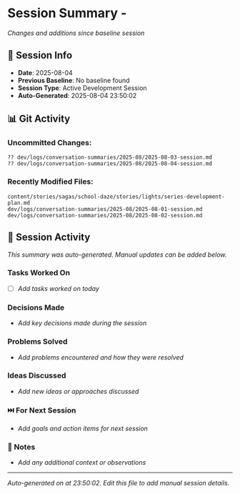 # Session Summary - 
*Changes and additions since baseline session*

## 📅 Session Info
- **Date**: 2025-08-04
- **Previous Baseline**: No baseline found
- **Session Type**: Active Development Session
- **Auto-Generated**: 2025-08-04 23:50:02

## 📊 Git Activity

### Uncommitted Changes:
```
?? dev/logs/conversation-summaries/2025-08/2025-08-03-session.md
?? dev/logs/conversation-summaries/2025-08/2025-08-04-session.md
```

### Recently Modified Files:
```
content/stories/sagas/school-daze/stories/lights/series-development-plan.md
dev/logs/conversation-summaries/2025-08/2025-08-01-session.md
dev/logs/conversation-summaries/2025-08/2025-08-02-session.md
```

## 🔄 Session Activity
*This summary was auto-generated. Manual updates can be added below.*

### Tasks Worked On
- [ ] *Add tasks worked on today*

### Decisions Made
- *Add key decisions made during the session*

### Problems Solved
- *Add problems encountered and how they were resolved*

### Ideas Discussed
- *Add new ideas or approaches discussed*

### ⏭️ For Next Session
- *Add goals and action items for next session*

### 💭 Notes
- *Add any additional context or observations*

---
*Auto-generated on  at 23:50:02. Edit this file to add manual session details.*

